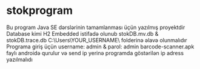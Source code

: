 # stokprogram
Bu program Java SE dərslərinin tamamlanması üçün yazılmış proyektdir
Database kimi H2 Embedded istifadə olunub
stokDB.mv.db & stokDB.trace.db C:\Users\YOUR_USERNAME\ folderinə əlavə olunmalıdır
Programa giriş üçün username: admin & parol: admin
barcode-scanner.apk faylı androidə qurulur və send ip yerinə programda göstərilən ip adress yazılmalıdı

